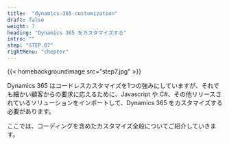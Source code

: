 ```yaml
---
title:  "dynamics-365-customization"
draft: false
weight: 7
heading: "Dynamics 365 をカスタマイズする"
intro: ""
step: "STEP.07"
rightMenu: "chepter"
---
```


{{< homebackgroundimage src="step7.jpg" >}}

Dynamics 365 はコードレスカスタマイズを1つの強みにしていますが、それでも細かい顧客からの要求に応えるために、Javascript や C#、その他リリースされているソリューションをインポートして、Dynamics 365 をカスタマイズする必要があります。

ここでは、コーディングを含めたカスタマイズ全般についてご紹介していきます。